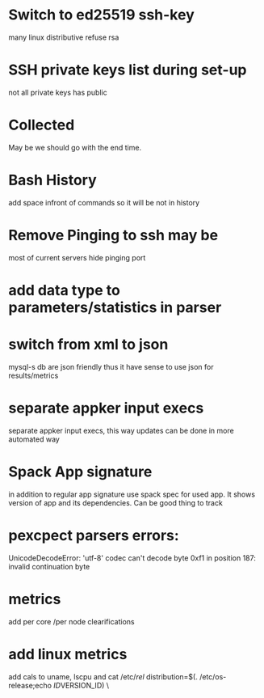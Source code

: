 
# Switch to ed25519 ssh-key
many linux distributive refuse rsa

# SSH private keys list during set-up
not all private keys has public

# Collected
May be we should go with the end time.

# Bash History
add space infront of commands so it will be not in history

# Remove Pinging to ssh may be

most of current servers hide pinging port

# add data type to parameters/statistics in parser

# switch from xml to json
mysql-s db are json friendly thus it have sense to use json for results/metrics

# separate appker input execs

separate appker input execs, this way updates can be done in more automated way

# Spack App signature
in addition to regular app signature use spack spec for used app. It shows version of app and its
dependencies. Can be good thing to track

# pexcpect parsers errors:
UnicodeDecodeError: 'utf-8' codec can't decode byte 0xf1 in position 187: invalid continuation byte

# metrics
add per core /per node clearifications

# add linux metrics
add cals to uname, lscpu and cat /etc/*rel*
distribution=$(. /etc/os-release;echo $ID$VERSION_ID) \